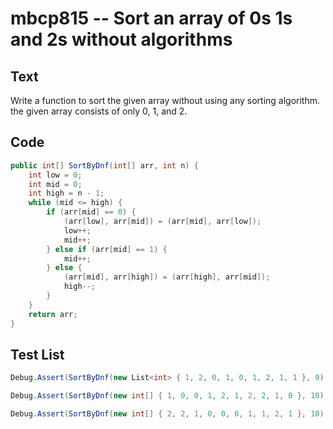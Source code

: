 # mbcp815 -- Sort an array of 0s 1s and 2s without algorithms

## Text

Write a function to sort the given array without using any sorting algorithm. the given array consists of only 0, 1, and 2.

## Code

```csharp
public int[] SortByDnf(int[] arr, int n) {
    int low = 0;
    int mid = 0;
    int high = n - 1;
    while (mid <= high) {
        if (arr[mid] == 0) {
            (arr[low], arr[mid]) = (arr[mid], arr[low]);
            low++;
            mid++;
        } else if (arr[mid] == 1) {
            mid++;
        } else {
            (arr[mid], arr[high]) = (arr[high], arr[mid]);
            high--;
        }
    }
    return arr;
}
```

## Test List

```csharp
Debug.Assert(SortByDnf(new List<int> { 1, 2, 0, 1, 0, 1, 2, 1, 1 }, 9).SequenceEqual(new List<int> { 0, 0, 1, 1, 1, 1, 1, 2, 2 }));
```

```csharp
Debug.Assert(SortByDnf(new int[] { 1, 0, 0, 1, 2, 1, 2, 2, 1, 0 }, 10).SequenceEqual(new int[] { 0, 0, 0, 1, 1, 1, 1, 2, 2, 2 }));
```

```csharp
Debug.Assert(SortByDnf(new int[] { 2, 2, 1, 0, 0, 0, 1, 1, 2, 1 }, 10).SequenceEqual(new int[] { 0, 0, 0, 1, 1, 1, 1, 2, 2, 2 }));
```

